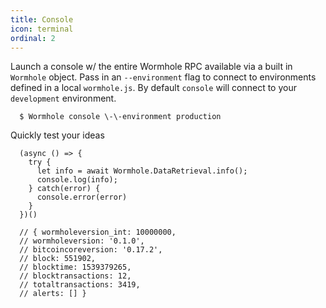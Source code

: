 ```yaml
---
title: Console
icon: terminal
ordinal: 2
---
```


Launch a console w/ the entire Wormhole RPC available via a built in `Wormhole` object. Pass in an `--environment` flag to connect to environments defined in a local `wormhole.js`. By default `console` will connect to your `development` environment.

      $ Wormhole console \-\-environment production

Quickly test your ideas

      (async () => {
        try {
          let info = await Wormhole.DataRetrieval.info();
          console.log(info);
        } catch(error) {
          console.error(error)
        }
      })()

      // { wormholeversion_int: 10000000,
      // wormholeversion: '0.1.0',
      // bitcoincoreversion: '0.17.2',
      // block: 551902,
      // blocktime: 1539379265,
      // blocktransactions: 12,
      // totaltransactions: 3419,
      // alerts: [] }
